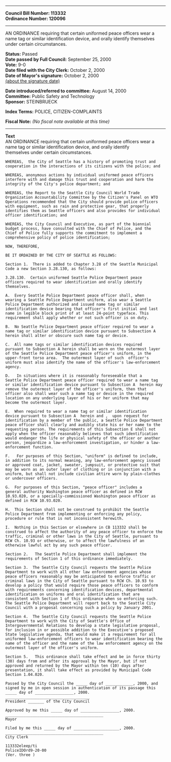 * * * * *  
  
**Council Bill Number: [](#h0)[](#h2)113332**   
**Ordinance Number: 120096**  
  
* * * * *  
  
AN ORDINANCE requiring that certain uniformed peace officers wear a name tag or similar identification device, and orally identify themselves under certain circumstances.  
  
**Status:** Passed   
**Date passed by Full Council:** September 25, 2000   
**Vote:** 9-0   
**Date filed with the City Clerk:** October 2, 2000   
**Date of Mayor's signature:** October 2, 2000   
[(about the signature date)](/~public/approvaldate.htm)   
  
  
**Date introduced/referred to committee:** August 14, 2000   
**Committee:** Public Safety and Technology   
**Sponsor:** STEINBRUECK   
  
**Index Terms:** POLICE, CITIZEN-COMPLAINTS  
  
**Fiscal Note:** *(No fiscal note available at this time)*  
  
* * * * *  
  
**Text**  
    AN ORDINANCE  requiring that certain uniformed peace officers wear a  
    name tag or similar identification device, and orally identify  
    themselves under certain circumstances.  
  
    WHEREAS,  the City of Seattle has a history of promoting trust and  
    cooperation in the interactions of its citizens with the police; and  
  
    WHEREAS, anonymous actions by individual uniformed peace officers  
    interfere with and damage this trust and cooperation and harm the  
    integrity of the City's police department; and  
  
    WHEREAS, the Report to the Seattle City Council World Trade  
    Organization Accountability Committee by the Citizen's Panel on WTO  
    Operations recommended that the City should provide police officers  
    with equipment, such as rain and protective gear, that properly  
    identifies them as Seattle officers and also provides for individual  
    officer identification; and  
  
    WHEREAS, the City Council and Executive, as part of the biennial  
    budget process, have consulted with the Chief of Police, and the  
    Chief of Police fully supports the commitment to implement a  
    comprehensive policy of police identification;  
  
    NOW, THEREFORE,  
  
    BE IT ORDAINED BY THE CITY OF SEATTLE AS FOLLOWS:  
  
    Section 1.  There is added to Chapter 3.28 of the Seattle Municipal  
    Code a new Section 3.28.130, as follows:  
  
    3.28.130.  Certain uniformed Seattle Police Department peace  
    officers required to wear identification and orally identify  
    themselves.  
  
    A.  Every Seattle Police Department peace officer shall, when  
    wearing a Seattle Police Department uniform, also wear a Seattle  
    Police Department authorized and issued name tag or similar  
    identification device bearing that officer's first initial and last  
    name in legible block print of at least 24-point typeface. This  
    requirement shall apply whether or not such officer is on duty.  
  
    B.  No Seattle Police Department peace officer required to wear a  
    name tag or similar identification device pursuant to Subsection A  
    herein shall alter or obscure such name tag or device.  
  
    C.  All name tags or similar identification devices required  
    pursuant to Subsection A herein shall be worn on the outermost layer  
    of the Seattle Police Department peace officer's uniform, in the  
    upper-front torso area.  The outermost layer of such  officer's  
    uniform must also identify the name of the officer's law-enforcement  
    agency.  
  
    D.   In situations where it is reasonably foreseeable that a  
    Seattle Police Department peace officer required to wear a name tag  
    or similar identification device pursuant to Subsection A  herein may  
    remove the outermost layer of the officer's uniform, then that  
    officer also shall wear such a name tag or device in the required  
    location on any underlying layer of his or her uniform that may  
    become the outermost layer.  
  
    E.  When required to wear a name tag or similar identification  
    device pursuant to Subsection A  herein and ,  upon request for  
    identification by a member of the public, a Seattle Police Department  
    peace officer shall clearly and audibly state his or her name to the  
    requesting person. The requirements of this Subsection E shall not  
    apply when the officer reasonably believes that such identification  
    would endanger the life or physical safety of the officer or another  
    person, jeopardize a law-enforcement investigation, or hinder a law-  
    enforcement function.  
  
    F.   For purposes of this Section, "uniform" is defined to include,  
    in addition to its normal meaning, any law-enforcement agency issued  
    or approved coat, jacket, sweater, jumpsuit, or protective suit that  
    may be worn as an outer layer of clothing or in conjunction with a  
    uniform, but shall not include civilian attire worn by plain-clothes  
    or undercover officers.  
  
    G.  For purposes of this Section, "peace officer" includes a  
    general authority Washington peace officer as defined in RCW  
    10.93.020, or a specially-commissioned Washington peace officer as  
    defined in RCW 10.93.020.  
  
    H.  This Section shall not be construed to prohibit the Seattle  
    Police Department from implementing or enforcing any policy,  
    procedure or rule that is not inconsistent herewith.  
  
    I.  Nothing in this Section or elsewhere in CB 113332 shall be  
    construed to affect the authority of any peace officer to enforce the  
    traffic, criminal or other laws in the City of Seattle, pursuant to  
    RCW Ch. 10.93 or otherwise, or to affect the lawfulness of an  
    otherwise lawful act by any such peace officer.  
  
    Section 2.   The Seattle Police Department shall implement the  
    requirements of Section 1 of this ordinance immediately.  
  
    Section 3.  The Seattle City Council requests the Seattle Police  
    Department to work with all other law enforcement agencies whose  
    peace officers reasonably may be anticipated to enforce traffic or  
    criminal laws in the City of Seattle pursuant to RCW Ch. 10.93 to  
    develop a policy that would require those peace officers to conform  
    with requirements concerning identification devices, departmental  
    identification on uniforms and oral identification that are  
    consistent with Section 1 of this ordinance when so enforcing such.  
    The Seattle Police Department will report back to the Seattle City  
    Council with a proposal concerning such a policy by January 2001.  
  
    Section 4.  The Seattle City Council requests the Seattle Police  
    Department to work with the City of Seattle's Office of  
    Intergovernmental Relations to develop a state legislative proposal,  
    for inclusion in or possible addition to the Executive's proposed  
    State legislative agenda, that would make it a requirement for all  
    uniformed law-enforcement officers to wear identification bearing the  
    name of the officer and the name of the law enforcement agency on the  
    outermost layer of the officer's uniform.  
  
    Section 5.   This ordinance shall take effect and be in force thirty  
    (30) days from and after its approval by the Mayor, but if not  
    approved and returned by the Mayor within ten (10) days after  
    presentation, it shall take effect as provided by Municipal Code  
    Section 1.04.020.  
  
    Passed by the City Council the _____ day of ____________, 2000, and  
    signed by me in open session in authentication of its passage this  
    _____ day of _________________, 2000.  
    _____________________________________  
    President _______ of the City Council  
  
    Approved by me this _____ day of _________________, 2000.  
    ___________________________________________  
    Mayor  
  
    Filed by me this _____ day of ____________________, 2000.  
    ___________________________________________  
    City Clerk  
  
    113332eleep/ti  
    PoliceIDOrd9-20-00  
    (Ver. three )  
